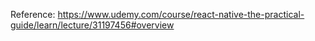 Reference: https://www.udemy.com/course/react-native-the-practical-guide/learn/lecture/31197456#overview
